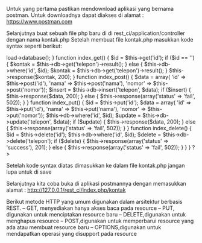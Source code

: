 Untuk yang pertama pastikan mendownload aplikasi yang bernama postman. Untuk downloadnya dapat diakses di alamat : https://www.postman.com

Selanjutnya buat sebuah file php baru di di rest_ci/application/controller dengan nama kontak.php
Setelah membuat file kontak.php masukkan kode syntax seperti berikut:

<?php

defined('BASEPATH') OR exit('No direct script access allowed');

require APPPATH . '/libraries/REST_Controller.php';
use Restserver\Libraries\REST_Controller;

class Kontak extends REST_Controller {

    function __construct($config = 'rest') {
        parent::__construct($config);
        $this->load->database();
    }

    function index_get() {
        $id = $this->get('id');
        if ($id == '') {
            $kontak = $this->db->get('telepon')->result();
        } else {
            $this->db->where('id', $id);
            $kontak = $this->db->get('telepon')->result();
        }
        $this->response($kontak, 200);
    }

    function index_post() {
        $data = array(
                    'id'           => $this->post('id'),
                    'nama'          => $this->post('nama'),
                    'nomor'    => $this->post('nomor'));
        $insert = $this->db->insert('telepon', $data);
        if ($insert) {
            $this->response($data, 200);
        } else {
            $this->response(array('status' => 'fail', 502));
        }
    }

    function index_put() {
        $id = $this->put('id');
        $data = array(
                    'id'       => $this->put('id'),
                    'nama'          => $this->put('nama'),
                    'nomor'    => $this->put('nomor'));
        $this->db->where('id', $id);
        $update = $this->db->update('telepon', $data);
        if ($update) {
            $this->response($data, 200);
        } else {
            $this->response(array('status' => 'fail', 502));
        }
    }

    function index_delete() {
        $id = $this->delete('id');
        $this->db->where('id', $id);
        $delete = $this->db->delete('telepon');
        if ($delete) {
            $this->response(array('status' => 'success'), 201);
        } else {
            $this->response(array('status' => 'fail', 502));
        }
    }

}
?>

Setelah kode syntax diatas dimasukkan ke dalam file kontak.php jangan lupa untuk di save

Selanjutnya kita coba buka di aplikasi postmannya dengan memasukkan alamat : http://127.0.0.1/rest_ci/index.php/kontak 

Berikut metode HTTP yang umum digunakan dalam arsitektur berbasis REST.
– GET, menyediakan hanya akses baca pada resource
– PUT, digunakan untuk menciptakan resource baru
– DELETE,digunakan untuk menghapus resource
– POST,digunakan untuk memperbarui resource yang ada atau membuat resource
baru
– OPTIONS,digunakan untuk mendapatkan operasi yang disupport pada resource